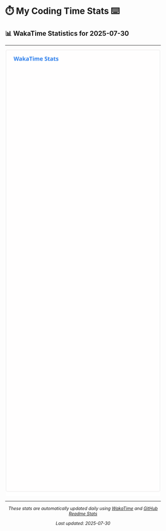 # ⏱️ My Coding Time Stats ⌨️

## 📊 WakaTime Statistics for 2025-07-30

---

<div align="center">

<img src="./images/wakatime-stats-2025-07-30.svg" alt="WakaTime Stats" width="500">

</div>

---

<div align="center">

*These stats are automatically updated daily using [WakaTime](https://wakatime.com) and [GitHub Readme Stats](https://github.com/anuraghazra/github-readme-stats)*

*Last updated: 2025-07-30*
</div>
